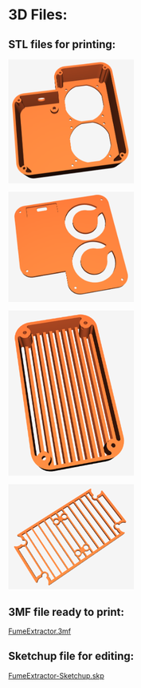 # 3D Files:

## STL files for printing:
<a href="Body.stl"><img src="Body.png?raw=true" width=50% ></a>

<a href="BackCover.stl"><img src="BackCover.png?raw=true" width=50% ></a>

<a href="InletGrill.stl"><img src="InletGrill.png?raw=true" width=50% ></a>

<a href="FilterGrill.stl"><img src="FilterGrill.png?raw=true" width=50% ></a>

## 3MF file ready to print:

[FumeExtractor.3mf](FumeExtractor.3mf)

## Sketchup file for editing:

[FumeExtractor-Sketchup.skp](FumeExtractor-Sketchup.skp)

